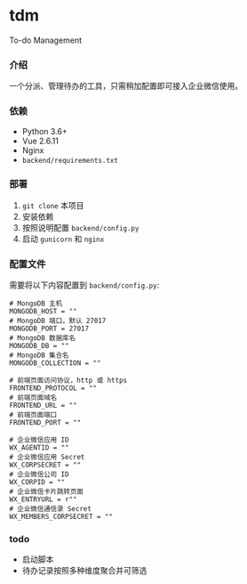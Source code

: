 # tdm
To-do Management

### 介绍
一个分派、管理待办的工具，只需稍加配置即可接入企业微信使用。

### 依赖
* Python 3.6+
* Vue 2.6.11
* Nginx
* `backend/requirements.txt`

### 部署
1. `git clone` 本项目
2. 安装依赖
3. 按照说明配置 `backend/config.py`
4. 启动 `gunicorn` 和 `nginx`

### 配置文件
需要将以下内容配置到 `backend/config.py`:
```
# MongoDB 主机
MONGODB_HOST = ""
# MongoDB 端口，默认 27017
MONGODB_PORT = 27017
# MongoDB 数据库名
MONGODB_DB = ""
# MongoDB 集合名
MONGODB_COLLECTION = ""

# 前端页面访问协议，http 或 https
FRONTEND_PROTOCOL = ""
# 前端页面域名
FRONTEND_URL = ""
# 前端页面端口
FRONTEND_PORT = ""

# 企业微信应用 ID
WX_AGENTID = ""
# 企业微信应用 Secret
WX_CORPSECRET = ""
# 企业微信公司 ID
WX_CORPID = ""
# 企业微信卡片跳转页面
WX_ENTRYURL = r""
# 企业微信通信录 Secret
WX_MEMBERS_CORPSECRET = ""
```

### todo
* 启动脚本
* 待办记录按照多种维度聚合并可筛选
